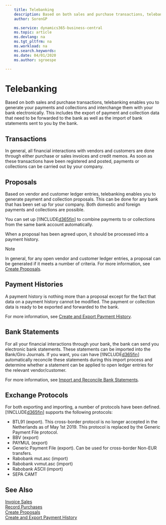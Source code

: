 ```yaml
---
    title: Telebanking
    description: Based on both sales and purchase transactions, telebanking enables you to generate your payments and collections and interchange them with your bank electronically.
    author: SorenGP

    ms.service: dynamics365-business-central
    ms.topic: article
    ms.devlang: na
    ms.tgt_pltfrm: na
    ms.workload: na
    ms.search.keywords:
    ms.date: 04/01/2020
    ms.author: sgroespe

---
```

# Telebanking
Based on both sales and purchase transactions, telebanking enables you to generate your payments and collections and interchange them with your bank electronically. This includes the export of payment and collection data that need to be forwarded to the bank as well as the import of bank statements sent to you by the bank.  

## Transactions  
In general, all financial interactions with vendors and customers are done through either purchase or sales invoices and credit memos. As soon as these transactions have been registered and posted, payments or collections can be carried out by your company.  

## Proposals  
Based on vendor and customer ledger entries, telebanking enables you to generate payment and collection proposals. This can be done for any bank that has been set up for your company. Both domestic and foreign payments and collections are possible.  

You can set up [!INCLUDE[d365fin](../../includes/d365fin_md.md)] to combine payments to or collections from the same bank account automatically.  

When a proposal has been agreed upon, it should be processed into a payment history.  

> [!NOTE]  
>  In general, for any open vendor and customer ledger entries, a proposal can be generated if it meets a number of criteria. For more information, see [Create Proposals](how-to-create-proposals.md).  

## Payment Histories  
A payment history is nothing more than a proposal except for the fact that data on a payment history cannot be modified. The payment or collection data is ready to be exported and forwarded to the bank.  

 For more information, see [Create and Export Payment History](how-to-create-and-export-payment-history.md).  

## Bank Statements  
 For all your financial interactions through your bank, the bank can send you electronic bank statements. These statements can be imported into the Bank/Giro Journals. If you want, you can have [!INCLUDE[d365fin](../../includes/d365fin_md.md)] automatically reconcile these statements during this import process and determine whether a statement can be applied to open ledger entries for the relevant vendor/customer.  

 For more information, see [Import and Reconcile Bank Statements](how-to-import-and-reconcile-bank-statements.md).  

## Exchange Protocols  
 For both exporting and importing, a number of protocols have been defined. [!INCLUDE[d365fin](../../includes/d365fin_md.md)] supports the following protocols:  

- BTL91 (export). This cross-border protocol is no longer accepted in the Netherlands as of May 1st 2019. This protocol is replaced by the Generic Payment File protocol.
- BBV (export)  
- PAYMUL (export)  
- Generic Payment File (export). Can be used for cross-border Non-EUR transfers.
- Rabobank mut.asc (import)  
- Rabobank vvmut.asc (import)  
- Rabobank ASCII (import)  
- SEPA CAMT  

## See Also  
 [Invoice Sales](../../sales-how-invoice-sales.md)   
 [Record Purchases](../../purchasing-how-record-purchases.md)   
 [Create Proposals](how-to-create-proposals.md)   
 [Create and Export Payment History](how-to-create-and-export-payment-history.md)
